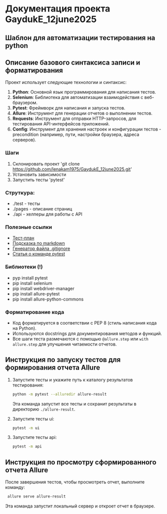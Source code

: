 # Документация проекта GaydukE_12june2025

## Шаблон для автоматизации тестирования на python

## Описание базового синтаксиса записи и форматирования

Проект использует следующие технологии и синтаксис:
1. **Python**: Основной язык программирования для написания тестов.
2. **Selenium**: Библиотека для автоматизации взаимодействия с веб-браузером.
3. **Pytest**: Фреймворк для написания и запуска тестов.
4. **Allure**: Инструмент для генерации отчетов о выполнении тестов.
5. **Requests**: Инструмент для отправки HTTP-запросов, для тестирования API-интерфейсов приложений.
6. **Config**: Инструмент для хранения настроек и конфигурации тестов - precondition (например, пути, настройки браузера, адреса серверов).

### Шаги
1. Склонировать проект 'git clone https://github.com/lenakam1975/GaydukE_12june2025.git'
2. Установить зависимости
3. Запустить тесты 'pytest'

### Струткура:
- ./test - тесты
- ./pages - описание страниц
- ./api - хелперы для работы с API

### Полезные ссылки
- [Тест-план](https://len4ik.yonote.ru/share/89b1592c-5e8c-48b8-ae6a-cacfb412d248)
- [Подсказка по markdown](https://www.markdownguide.org/basic-syntax/)
- [Генератор файла .gitignore](https://www.toptal.com/developers/gitignore)
- [Статья о команде pytest](https://pytest-docs-ru.readthedocs.io/ru/latest/usage.html)

### Библиотеки (!)
- pyp install pytest
- pip install selenium
- pip install webdriver-manager
- pip install allure-pytest
- pip install allure-python-commons

### Форматирование кода

- Код форматируется в соответствии с PEP 8 (стиль написания кода на Python).
- Используются docstrings для документирования методов и функций.
- Все шаги теста размечаются с помощью `@allure.step` или `with allure.step` для улучшения читаемости отчетов.

## Инструкция по запуску тестов для формирования отчета Allure

1. Запустите тесты и укажите путь к каталогу результатов тестирования:
   ```bash
   python -m pytest --alluredir allure-result
   ```
   Эта команда запустит все тесты и сохранит результаты в директорию `./allure-result`.

2. Запустите тесты ui:
   ```bash
   pytest -m ui
   ```
   
3. Запустите тесты api:
   ```bash
   pytest -m api
   ```

## Инструкция по просмотру сформированного отчета Allure

   После завершения тестов, чтобы просмотреть отчет, выполните команду:
   ```bash
    allure serve allure-result
   ```
   Эта команда запустит локальный сервер и откроет отчет в браузере.
